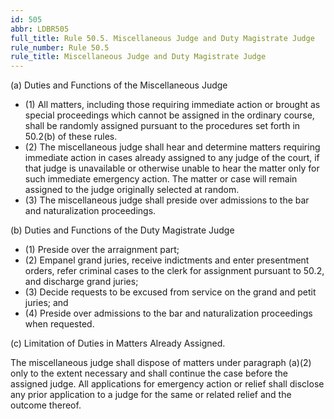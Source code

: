 ```yaml
---
id: 505
abbr: LDBR505
full_title: Rule 50.5. Miscellaneous Judge and Duty Magistrate Judge
rule_number: Rule 50.5
rule_title: Miscellaneous Judge and Duty Magistrate Judge
---
```


(a) Duties and Functions of the Miscellaneous Judge

  * (1) All matters, including those requiring immediate action or brought as special proceedings
which cannot be assigned in the ordinary course, shall be randomly assigned pursuant to the
procedures set forth in 50.2(b) of these rules.
  * (2) The miscellaneous judge shall hear and determine matters requiring immediate action in
cases already assigned to any judge of the court, if that judge is unavailable or otherwise unable to hear
the matter only for such immediate emergency action. The matter or case will remain assigned to the
judge originally selected at random.
  * (3) The miscellaneous judge shall preside over admissions to the bar and naturalization
proceedings.

(b) Duties and Functions of the Duty Magistrate Judge

  * (1) Preside over the arraignment part;
  * (2) Empanel grand juries, receive indictments and enter presentment orders, refer criminal
cases to the clerk for assignment pursuant to 50.2, and discharge grand juries;
  * (3) Decide requests to be excused from service on the grand and petit juries; and
  * (4) Preside over admissions to the bar and naturalization proceedings when requested.

(c) Limitation of Duties in Matters Already Assigned.

The miscellaneous judge shall dispose of matters under paragraph (a)(2) only to the extent necessary
and shall continue the case before the assigned judge. All applications for emergency action or relief
shall disclose any prior application to a judge for the same or related relief and the outcome thereof.